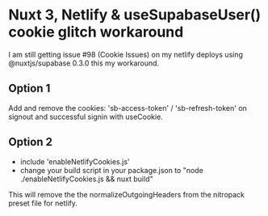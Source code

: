 # Nuxt 3, Netlify & useSupabaseUser() cookie glitch workaround

I am still getting issue #98 (Cookie Issues) on my netlify deploys using @nuxtjs/supabase 0.3.0 this my workaround.

## Option 1
Add and remove the cookies: 'sb-access-token' / 'sb-refresh-token' on signout and successful signin with useCookie.

## Option 2
- include 'enableNetlifyCookies.js'
- change your build script in your package.json to  "node ./enableNetlifyCookies.js && nuxt build"

This will remove the the normalizeOutgoingHeaders from the nitropack preset file for netlify.
